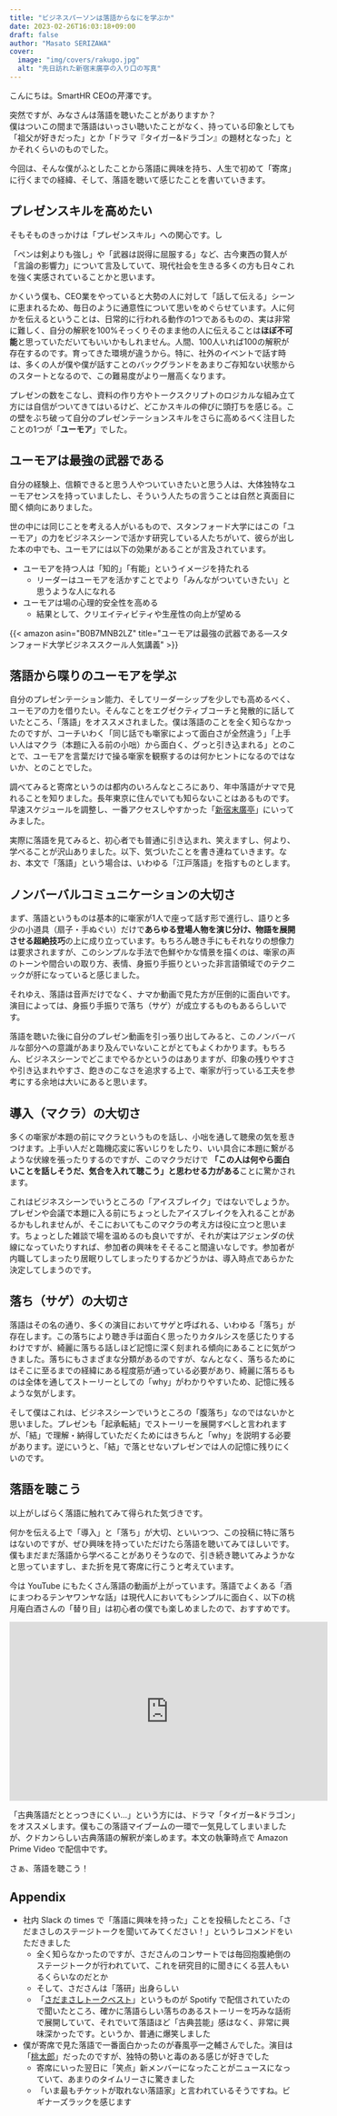 ```yaml
---
title: "ビジネスパーソンは落語からなにを学ぶか"
date: 2023-02-26T16:03:18+09:00
draft: false
author: "Masato SERIZAWA"
cover:
  image: "img/covers/rakugo.jpg"
  alt: "先日訪れた新宿末廣亭の入り口の写真"
---
```


こんにちは。SmartHR CEOの芹澤です。

突然ですが、みなさんは落語を聴いたことがありますか？\
僕はついこの間まで落語はいっさい聴いたことがなく、持っている印象としても「祖父が好きだった」とか「ドラマ『タイガー&ドラゴン』の題材となった」とかそれくらいのものでした。

今回は、そんな僕がふとしたことから落語に興味を持ち、人生で初めて「寄席」に行くまでの経緯、そして、落語を聴いて感じたことを書いていきます。

## プレゼンスキルを高めたい

そもそものきっかけは「プレゼンスキル」への関心です。し

「ペンは剣よりも強し」や「武器は説得に屈服する」など、古今東西の賢人が「言論の影響力」について言及していて、現代社会を生きる多くの方も日々これを強く実感されていることかと思います。

かくいう僕も、CEO業をやっていると大勢の人に対して「話して伝える」シーンに恵まれるため、毎日のように通意性について思いをめぐらせています。人に何かを伝えるということは、日常的に行われる動作の1つであるものの、実は非常に難しく、自分の解釈を100%そっくりそのまま他の人に伝えることは**ほぼ不可能**と思っていただいてもいいかもしれません。人間、100人いれば100の解釈が存在するのです。育ってきた環境が違うから。特に、社外のイベントで話す時は、多くの人が僕や僕が話すことのバックグランドをあまりご存知ない状態からのスタートとなるので、この難易度がより一層高くなります。

プレゼンの数をこなし、資料の作り方やトークスクリプトのロジカルな組み立て方には自信がついてきてはいるけど、どこかスキルの伸びに頭打ちを感じる。この壁をぶち破って自分のプレゼンテーションスキルをさらに高めるべく注目したことの1つが「**ユーモア**」でした。

## ユーモアは最強の武器である

自分の経験上、信頼できると思う人やついていきたいと思う人は、大体独特なユーモアセンスを持っていましたし、そういう人たちの言うことは自然と真面目に聞く傾向にありました。

世の中には同じことを考える人がいるもので、スタンフォード大学にはこの「ユーモア」の力をビジネスシーンで活かす研究している人たちがいて、彼らが出した本の中でも、ユーモアには以下の効果があることが言及されています。

- ユーモアを持つ人は「知的」「有能」というイメージを持たれる
  - リーダーはユーモアを活かすことでより「みんながついていきたい」と思うような人になれる
- ユーモアは場の心理的安全性を高める
  - 結果として、クリエイティビティや生産性の向上が望める

{{< amazon asin="B0B7MNB2LZ" title="ユーモアは最強の武器である―スタンフォード大学ビジネススクール人気講義" >}}

## 落語から喋りのユーモアを学ぶ

自分のプレゼンテーション能力、そしてリーダーシップを少しでも高めるべく、ユーモアの力を借りたい。そんなことをエグゼクティブコーチと発散的に話していたところ、「落語」をオススメされました。僕は落語のことを全く知らなかったのですが、コーチいわく「同じ話でも噺家によって面白さが全然違う」「上手い人はマクラ（本題に入る前の小咄）から面白く、グっと引き込まれる」とのことで、ユーモアを言葉だけで操る噺家を観察するのは何かヒントになるのではないか、とのことでした。

調べてみると寄席というのは都内のいろんなところにあり、年中落語がナマで見れることを知りました。長年東京に住んでいても知らないことはあるものです。早速スケジュールを調整し、一番アクセスしやすかった「<a href="https://suehirotei.com/" target="_blank">新宿末廣亭</a>」にいってみました。

実際に落語を見てみると、初心者でも普通に引き込まれ、笑えますし、何より、学べることが沢山ありました。以下、気づいたことを書き連ねていきます。なお、本文で「落語」という場合は、いわゆる「江戸落語」を指すものとします。

## ノンバーバルコミュニケーションの大切さ

まず、落語というものは基本的に噺家が1人で座って話す形で進行し、語りと多少の小道具（扇子・手ぬぐい）だけで**あらゆる登場人物を演じ分け、物語を展開させる超絶技巧**の上に成り立っています。もちろん聴き手にもそれなりの想像力は要求されますが、このシンプルな手法で色鮮やかな情景を描くのは、噺家の声のトーンや間合いの取り方、表情、身振り手振りといった非言語領域でのテクニックが肝になっていると感じました。

それゆえ、落語は音声だけでなく、ナマか動画で見た方が圧倒的に面白いです。演目によっては、身振り手振りで落ち（サゲ）が成立するものもあるらしいです。

落語を聴いた後に自分のプレゼン動画を引っ張り出してみると、このノンバーバルな部分への意識があまり及んでいないことがとてもよくわかります。もちろん、ビジネスシーンでどこまでやるかというのはありますが、印象の残りやすさや引き込まれやすさ、飽きのこなさを追求する上で、噺家が行っている工夫を参考にする余地は大いにあると思います。

## 導入（マクラ）の大切さ

多くの噺家が本題の前にマクラというものを話し、小咄を通して聴衆の気を惹きつけます。上手い人だと臨機応変に客いじりをしたり、いい具合に本題に繋がるような伏線を張ったりするのですが、このマクラだけで **「この人は何やら面白いことを話しそうだ、気合を入れて聴こう」と思わせる力がある**ことに驚かされます。

これはビジネスシーンでいうところの「アイスブレイク」ではないでしょうか。プレゼンや会議で本題に入る前にちょっとしたアイスブレイクを入れることがあるかもしれませんが、そこにおいてもこのマクラの考え方は役に立つと思います。ちょっとした雑談で場を温めるのも良いですが、それが実はアジェンダの伏線になっていたりすれば、参加者の興味をそそること間違いなしです。参加者が内職してしまったり居眠りしてしまったりするかどうかは、導入時点であらかた決定してしまうのです。

## 落ち（サゲ）の大切さ

落語はその名の通り、多くの演目においてサゲと呼ばれる、いわゆる「落ち」が存在します。この落ちにより聴き手は面白く思ったりカタルシスを感じたりするわけですが、綺麗に落ちる話しほど記憶に深く刻まれる傾向にあることに気がつきました。落ちにもさまざまな分類があるのですが、なんとなく、落ちるためにはそこに至るまでの経緯にある程度筋が通っている必要があり、綺麗に落ちるものは全体を通してストーリーとしての「why」がわかりやすいため、記憶に残るような気がします。

そして僕はこれは、ビジネスシーンでいうところの「腹落ち」なのではないかと思いました。プレゼンも「起承転結」でストーリーを展開すべしと言われますが、「結」で理解・納得していただくためにはきちんと「why」を説明する必要があります。逆にいうと、「結」で落とせないプレゼンでは人の記憶に残りにくいのです。

## 落語を聴こう

以上がしばらく落語に触れてみて得られた気づきです。

何かを伝える上で「導入」と「落ち」が大切、といいつつ、この投稿に特に落ちはないのですが、ぜひ興味を持っていただけたら落語を聴いてみてほしいです。僕もまだまだ落語から学べることがありそうなので、引き続き聴いてみようかなと思っていますし、また折を見て寄席に行こうと考えています。

今は YouTube にもたくさん落語の動画が上がっています。落語でよくある「酒にまつわるテンヤワンヤな話」は現代人においてもシンプルに面白く、以下の桃月庵白酒さんの「替り目」は初心者の僕でも楽しめましたので、おすすめです。

<iframe width="560" height="315" src="https://www.youtube.com/embed/mkcFtsY1uX0" title="YouTube video player" frameborder="0" allow="accelerometer; autoplay; clipboard-write; encrypted-media; gyroscope; picture-in-picture; web-share" allowfullscreen></iframe>

「古典落語だととっつきにくい...」という方には、ドラマ「タイガー&ドラゴン」をオススメします。僕もこの落語マイブームの一環で一気見してしまいましたが、クドカンらしい古典落語の解釈が楽しめます。本文の執筆時点で Amazon Prime Video で配信中です。

さぁ、落語を聴こう！

## Appendix

- 社内 Slack の times で「落語に興味を持った」ことを投稿したところ、「さだまさしのステージトークを聞いてみてください！」というレコメンドをいただきました
  - 全く知らなかったのですが、さださんのコンサートでは毎回抱腹絶倒のステージトークが行われていて、これを研究目的に聞きにくる芸人もいるくらいなのだとか
  - そして、さださんは「落研」出身らしい
  - 「<a href="https://open.spotify.com/album/0owh517TXV4gAmGAXO4Mji" target="_blank">さだまさしトークベスト</a>」というものが Spotify で配信されていたので聞いたところ、確かに落語らしい落ちのあるストーリーを巧みな話術で展開していて、それでいて落語ほど「古典芸能」感はなく、非常に興味深かったです。というか、普通に爆笑しました
- 僕が寄席で見た落語で一番面白かったのが春風亭一之輔さんでした。演目は「<a href="https://ja.wikipedia.org/wiki/%E6%A1%83%E5%A4%AA%E9%83%8E_(%E8%90%BD%E8%AA%9E)" target="_blank">桃太郎</a>」だったのですが、独特の勢いと毒のある感じが好きでした
  - 寄席にいった翌日に「笑点」新メンバーになったことがニュースになっていて、あまりのタイムリーさに驚きました
  - 「いま最もチケットが取れない落語家」と言われているそうですね。ビギナーズラックを感じます
